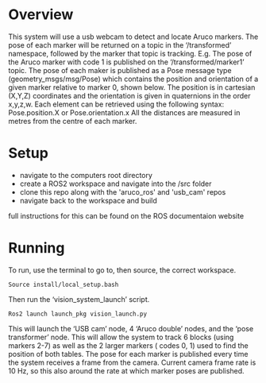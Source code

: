 # Overview 

This system will use a usb webcam to detect and locate Aruco markers.
The pose of each marker will be returned on a topic in the ‘/transformed’ namespace, followed by the marker that topic is tracking.
E.g. The pose of the Aruco marker with code 1 is published on the ‘/transformed/marker1’ topic. 
The pose of each maker is published as a Pose message type (geometry_msgs/msg/Pose) which contains the position and orientation of a
given marker relative to marker 0, shown below. The position is in cartesian (X,Y,Z) coordinates and the orientation is given in
quaternions in the order x,y,z,w. Each element can be retrieved using the following syntax: Pose.position.X or Pose.orientation.x
All the distances are measured in metres from the centre of each marker.

# Setup

- navigate to the computers root directory
- create a ROS2 workspace and navigate into the /src folder
- clone this repo along with the 'aruco_ros' and 'usb_cam' repos
- navigate back to the workspace and build

full instructions for this can be found on the ROS documentaion website

# Running

To run, use the terminal to go to, then source, the correct workspace. 

    Source install/local_setup.bash

Then run the ‘vision_system_launch’ script.

    Ros2 launch launch_pkg vision_launch.py


This will launch the ‘USB cam’ node, 4 ‘Aruco double’ nodes, and the ‘pose transformer’ node. This will allow the system to track 6 
blocks (using markers 2-7) as well as the 2 larger markers ( codes 0, 1) used to find the position of both tables.
The pose for each marker is published every time the system receives a frame from the camera. Current camera frame rate is 10 Hz, so 
this also around the rate at which marker poses are published. 

